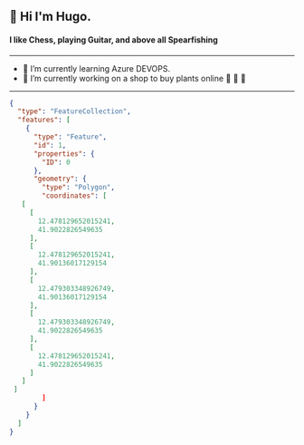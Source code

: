 ## 👋 Hi I'm Hugo.

#### I like Chess, playing Guitar, and above all Spearfishing 
---------

- 🌱 I’m currently learning Azure DEVOPS.
- 🔭 I’m currently working on a shop to buy plants online :evergreen_tree: :palm_tree: :deciduous_tree:

---------

```geojson
{
  "type": "FeatureCollection",
  "features": [
    {
      "type": "Feature",
      "id": 1,
      "properties": {
        "ID": 0
      },
      "geometry": {
        "type": "Polygon",
        "coordinates": [
   [
     [
       12.478129652015241,
       41.9022826549635
     ],
     [
       12.478129652015241,
       41.90136017129154
     ],
     [
       12.479303348926749,
       41.90136017129154
     ],
     [
       12.479303348926749,
       41.9022826549635
     ],
     [
       12.478129652015241,
       41.9022826549635
     ]
   ]
 ]
        ]
      }
    }
  ]
}
```

<!--
**Hug0Garcia/Hug0Garcia** is a ✨ _special_ ✨ repository because its `README.md` (this file) appears on your GitHub profile.

Here are some ideas to get you started:

- 🔭 I’m currently working on ...
- 🌱 I’m currently learning ...
- 👯 I’m looking to collaborate on ...
- 🤔 I’m looking for help with ...
- 💬 Ask me about ...
- 📫 How to reach me: ...
- 😄 Pronouns: ...
- ⚡ Fun fact: ...
-->
